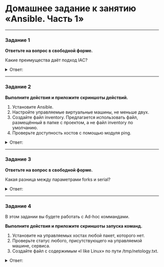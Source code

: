 # Домашнее задание к занятию «Ansible. Часть 1»

---

### Задание 1

**Ответьте на вопрос в свободной форме.**

Какие преимущества даёт подход IAC?

<details> 
<summary> Ответ:  </summary>
 IAC это подход к управлению инфоструктуры через конфиг файл.
Главное приемущество это не нужно устанавливать агентов на упровляемые хосты. Скорость настройки и один инженер может управлять огромным количеством машин.
</details> 

---

### Задание 2 

**Выполните действия и приложите скриншоты действий.**

1. Установите Ansible.
2. Настройте управляемые виртуальные машины, не меньше двух.
3. Создайте файл inventory. Предлагается использовать файл, размещённый в папке с проектом, а не файл inventory по умолчанию.
4. Проверьте доступность хостов с помощью модуля ping.

<details> 
<summary> Ответ:  </summary>
1. Установка Ansible командой для AlmaLinux
 
```
sudo dnf install ansible
```
![](https://user-images.githubusercontent.com/136073445/253057329-520a7b53-5f08-459c-ba0c-f8686fbbbd68.png)
 
Установка завершена. Смотрим версию командой:
 ```
 ansible --version
 ```
![](https://user-images.githubusercontent.com/134618774/242301217-4a553bf8-8059-464f-b6d9-a247ddbed2ce.png)
 
2. Настроим файл инвентаризации
Он содержит список устройств к которым будем подключатся

Создадим файл конфигурации командой. При установки он не создался. 
```
sudo vim /etc/ansible/ansible.cfg 
```
Проверим 
 
![](https://user-images.githubusercontent.com/134618774/242334976-6cff7217-d7b2-4e11-b18f-39d7f660a9eb.png) 
 
</details>

---

### Задание 3 

**Ответьте на вопрос в свободной форме.**

Какая разница между параметрами forks и serial? 

<details> 
<summary> Ответ:  </summary>

forks - максимальное количество хостов на которых будет выполнятся задача.
serial - определяет количество узлов, обрабатываемых в каждой задаче за один запуск.
 
</details>

---

### Задание 4 

В этом задании вы будете работать с Ad-hoc коммандами.

**Выполните действия и приложите скриншоты запуска команд.**

1. Установите на управляемых хостах любой пакет, которого нет.
2. Проверьте статус любого, присутствующего на управляемой машине, сервиса. 
3. Создайте файл с содержимым «I like Linux» по пути /tmp/netology.txt.
 
 <details> 
<summary> Ответ:  </summary>
  
 ![](https://user-images.githubusercontent.com/136073445/254482771-d540cb1a-4eb0-41b4-8e71-5158e36b042a.png)

 ![](https://user-images.githubusercontent.com/136073445/254483149-2e862683-bd5d-4007-a745-1a0f365d3750.png)
 
</details>
